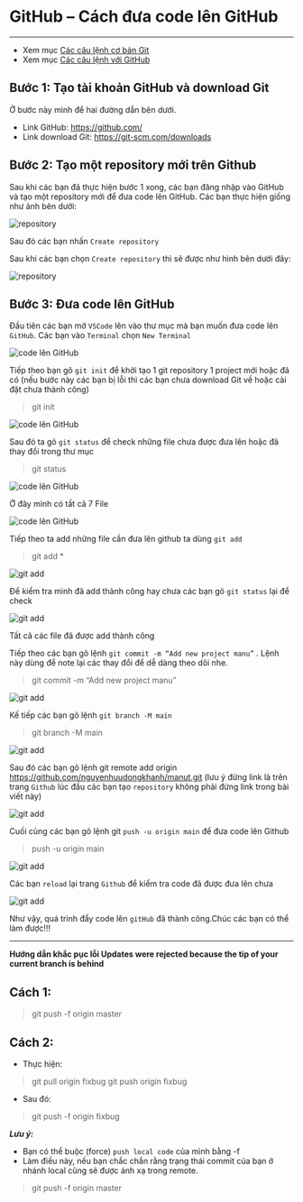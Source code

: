 # GitHub – Cách đưa code lên GitHub

---
- Xem mục [Các câu lệnh cơ bản Git](./git-commands.md)
- Xem mục [Các câu lệnh với GitHub](./git-commands2.md)

## Bước 1: Tạo tài khoản GitHub và download Git

Ở bước này mình để hai đường dẫn bên dưới.

- Link GitHub: https://github.com/
- Link download Git: https://git-scm.com/downloads

## Bước 2: Tạo một repository mới trên Github

Sau khi các bạn đã thực hiện bước 1 xong, các bạn đăng nhập vào GitHub và tạo một repository mới để đưa code lên GitHub. Các bạn thực hiện giống như ảnh bên dưới:

![repository](./images/001.png 'repository')

Sau đó các bạn nhấn `Create repository`

Sau khi các bạn chọn `Create repository` thì sẽ được như hình bên dưới đây:

![repository](./images/002.png 'repository')

## Bước 3: Đưa code lên GitHub

Đầu tiên các bạn mở `VSCode` lên vào thư mục mà bạn muốn đưa code lên `GitHub`. Các bạn vào `Terminal` chọn `New Terminal`

![code lên GitHub](./images/003.png 'code lên GitHub')

Tiếp theo bạn gõ `git init` để khởi tạo 1 git repository 1 project mới hoặc đã có (nếu bước này các bạn bị lỗi thì các bạn chưa download Git về hoặc cài đặt chưa thành công)
> git init

![code lên GitHub](./images/004.png 'code lên GitHub')

Sau đó ta gõ `git status` để check những file chưa được đưa lên hoặc đã thay đổi trong thư mục
> git status

![code lên GitHub](./images/005.png 'code lên GitHub')

Ở đây mình có tất cã 7 File

![code lên GitHub](./images/006.png 'code lên GitHub')

Tiếp theo ta add những file cần đưa lên github ta dùng `git add`
> git add *

![git add](./images/007.png 'git add')

Để kiểm tra mình đã add thành công hay chưa các bạn gõ `git status` lại để check

![git add](./images/008.png 'git add')

Tất cã các file đã được add thành công

Tiếp theo các bạn gõ lệnh `git commit -m “Add new project manu”` . Lệnh này dùng để note lại các thay đổi để dễ dàng theo dõi nhe.
> git commit -m “Add new project manu”

![git add](./images/009.png 'git add')

Kế tiếp các bạn gõ lệnh `git branch -M main`

> git branch -M main

![git add](./images/010.png 'git add')

Sau đó các bạn gõ lệnh git remote add origin https://github.com/nguyenhuudongkhanh/manut.git (lưu ý đừng link là trên trang `Github` lúc đầu các bạn tạo `repository` không phải đừng link trong bài viết này)

![git add](./images/011.png 'git add')

Cuối cùng các bạn gõ lệnh git `push -u origin main` để đưa code lên Github

> push -u origin main

![git add](./images/012.png 'git add')

Các bạn `reload` lại trang `Github` để kiểm tra code đã được đưa lên chưa

![git add](./images/013.png 'git add')

Như vậy, quá trình đẩy code lên `gitHub` đã thành công.Chúc các bạn có thể làm được!!!

----------------------------------------------------------------


**Hướng dẫn khắc pục lỗi Updates were rejected because the tip of your current branch is behind**

## Cách 1: 
> git push -f origin master
## Cách 2:
- Thực hiện:
> git pull origin fixbug
> git push origin fixbug
- Sau đó:
> git push -f origin fixbug


**_Lưu ý:_**
- Bạn có thể buộc (force) `push local code` của mình bằng -f
- Làm điều này, nếu bạn chắc chắn rằng trạng thái commit của bạn ở nhánh local cũng sẽ được ánh xạ trong remote.
> git push -f origin master


